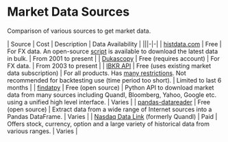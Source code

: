 # Market Data Sources

Comparison of various sources to get market data.

| Source | Cost | Description | Data Availability |
|||-|-|
| [histdata.com][histdata.com] | Free | For FX data. An open-source [script][histdata-script] is available to download the latest data in bulk. | From 2001 to present |
| [Dukascopy][dukascopy] | Free (requires account) | For FX data. | From 2003 to present |
| [IBKR API][ibkr] | Free (uses existing market data subscription) | For all products. Has [many restrictions][ibkr-data-limitations]. Not recommended for backtesting use (time period too short). | Limited to last 6 months |
| [findatpy][findatpy] | Free (open source) | Python API to download market data from many sources including Quandl, Bloomberg, Yahoo, Google etc. using a unified high level interface. | Varies |
| [pandas-datareader][pandas-datareader] | Free (open source) | Extract data from a wide range of Internet sources into a Pandas DataFrame. | Varies |
| [Nasdaq Data Link][nasdaq-data-link] (formerly Quandl) | Paid | Offers stock, currency, option and a large variety of historical data from various ranges. | Varies |

[histdata-script]: https://github.com/philipperemy/FX-1-Minute-Data
[histdata.com]: https://www.histdata.com/
[nasdaq-data-link]: https://data.nasdaq.com/
[pandas-datareader]: https://pandas-datareader.readthedocs.io/en/latest/index.html
[findatpy]: https://github.com/cuemacro/findatapy
[dukascopy]: https://www.dukascopy.com/swiss/english/marketwatch/historical/
[ibkr]: https://interactivebrokers.github.io/tws-api/historical_data.html
[ibkr-data-limitations]: https://interactivebrokers.github.io/tws-api/historical_limitations.html
